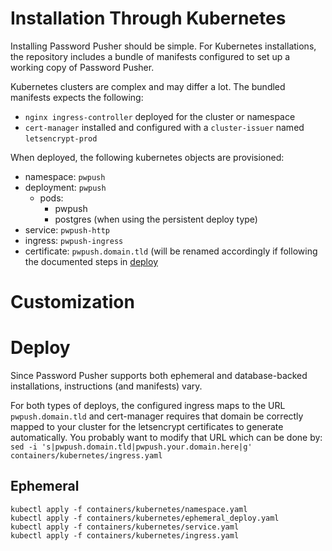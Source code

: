 # Installation Through Kubernetes

Installing Password Pusher should be simple. For Kubernetes installations, the repository includes a bundle of manifests configured to set up a working copy of Password Pusher.

Kubernetes clusters are complex and may differ a lot. The bundled manifests expects the following:
- `nginx ingress-controller` deployed for the cluster or namespace
- `cert-manager` installed and configured with a `cluster-issuer` named `letsencrypt-prod`

When deployed, the following kubernetes objects are provisioned:
* namespace: `pwpush`
* deployment: `pwpush`
  * pods:
    * pwpush
    * postgres (when using the persistent deploy type)
* service: `pwpush-http`
* ingress: `pwpush-ingress`
* certificate: `pwpush.domain.tld` (will be renamed accordingly if following the documented steps in [deploy](#deploy)

# Customization



# Deploy

Since Password Pusher supports both ephemeral and database-backed installations, instructions (and manifests) vary.

For both types of deploys, the configured ingress maps to the URL `pwpush.domain.tld` and cert-manager requires that domain be correctly mapped to your cluster for the letsencrypt certificates to generate automatically. You probably want to modify that URL which can be done by:
`sed -i 's|pwpush.domain.tld|pwpush.your.domain.here|g' containers/kubernetes/ingress.yaml`

## Ephemeral
```
kubectl apply -f containers/kubernetes/namespace.yaml
kubectl apply -f containers/kubernetes/ephemeral_deploy.yaml
kubectl apply -f containers/kubernetes/service.yaml
kubectl apply -f containers/kubernetes/ingress.yaml
```

